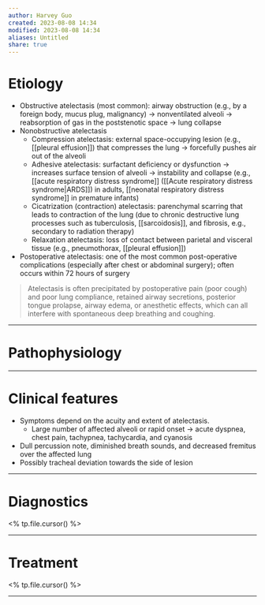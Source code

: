 ```yaml
---
author: Harvey Guo
created: 2023-08-08 14:34
modified: 2023-08-08 14:34
aliases: Untitled
share: true
---
```

# Etiology
- Obstructive atelectasis (most common): airway obstruction (e.g., by a foreign body, mucus plug, malignancy) → nonventilated alveoli → reabsorption of gas in the poststenotic space → lung collapse 
- Nonobstructive atelectasis
	- Compression atelectasis: external space-occupying lesion (e.g., [[pleural effusion]]) that compresses the lung → forcefully pushes air out of the alveoli
	- Adhesive atelectasis: surfactant deficiency or dysfunction → increases surface tension of alveoli → instability and collapse (e.g., [[acute respiratory distress syndrome]] ([[Acute respiratory distress syndrome|ARDS]]) in adults, [[neonatal respiratory distress syndrome]] in premature infants)
	- Cicatrization (contraction) atelectasis: parenchymal scarring that leads to contraction of the lung (due to chronic destructive lung processes such as tuberculosis, [[sarcoidosis]], and fibrosis, e.g., secondary to radiation therapy)
	- Relaxation atelectasis: loss of contact between parietal and visceral tissue (e.g., pneumothorax, [[pleural effusion]])
 - Postoperative atelectasis: one of the most common post-operative complications (especially after chest or abdominal surgery); often occurs within 72 hours of surgery
 >Atelectasis is often precipitated by postoperative pain (poor cough) and poor lung compliance, retained airway secretions, posterior tongue prolapse, airway edema, or anesthetic effects, which can all interfere with spontaneous deep breathing and coughing.



---
# Pathophysiology


---
# Clinical features
- Symptoms depend on the acuity and extent of atelectasis.
	- Large number of affected alveoli or rapid onset → acute dyspnea, chest pain, tachypnea, tachycardia, and cyanosis
- Dull percussion note, diminished breath sounds, and decreased fremitus over the affected lung
- Possibly tracheal deviation towards the side of lesion

---
# Diagnostics
<% tp.file.cursor() %>

---
# Treatment
<% tp.file.cursor() %>

---
